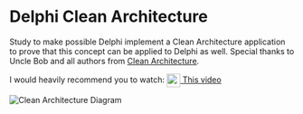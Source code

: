 # Delphi Clean Architecture

Study to make possible Delphi implement a Clean Architecture application to prove that this concept can be applied to Delphi as well.
Special thanks to Uncle Bob and all authors from [Clean Architecture](https://8thlight.com/blog/uncle-bob/2012/08/13/the-clean-architecture.html).

I would heavily recommend you to watch: [<img valign="middle" src="https://developers.google.com/youtube/images/YouTube-icon-full_color.png" width="24px"/> This video](https://www.youtube.com/watch?v=o_TH-Y78tt4)

![Clean Architecture Diagram](https://github.com/marcosrocha85/delphi-clean-architecture/blob/master/CleanArchitecture.jpg)
